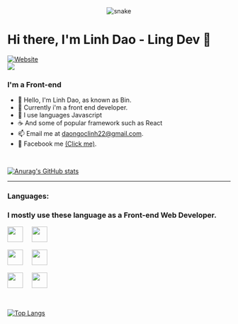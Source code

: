 <div align="center">


<div>
  <img src="https://res.cloudinary.com/assignment22/image/upload/v1656862542/front-end-developers-openings_680x428_f5hyez.gif" alt="snake"></center>
</div>
</div>

# Hi there, I'm Linh Dao - Ling Dev 👋 

[![Website](https://img.shields.io/website?label=Facebook&style=for-the-badge&url=https%3A%2F%2Ffacebook.com/ling352)](https://www.facebook.com/ling352)<br>
![](https://komarev.com/ghpvc/?username=linhngocdao&label=PROFILE+VIEWS)

### I'm a Front-end 

- 👋 Hello, I'm Linh Dao, as known as Bin.
- 👀 Currently i'm a front end developer.
- 🌱 I use languages Javascript 
- ☕ And some of popular framework such as React
- 📫 Email me at [daongoclinh22@gmail.com](mailto:daongoclinh22@gmail.com).
- 💬 Facebook me [(Click me)](https://www.facebook.com/daongoclinh30052002).

<br />

[![Anurag's GitHub stats](https://github-readme-stats.vercel.app/api?username=linhngocdao&count_private=true&show_icons=true&theme=dark)](https://github.com/anuraghazra/github-readme-stats)
<br>

---
### Languages:

### I mostly use these language as a Front-end Web Developer.

<!-- <img src="https://cdn.jsdelivr.net/gh/devicons/devicon/icons/vscode/vscode-original.svg" width="35px">&nbsp;&nbsp;&nbsp;&nbsp; -->
<img src="https://cdn.jsdelivr.net/gh/devicons/devicon/icons/html5/html5-original.svg" width="35px">&nbsp;&nbsp;&nbsp;&nbsp;
<img src="https://cdn.jsdelivr.net/gh/devicons/devicon/icons/css3/css3-original.svg" width="35px">&nbsp;&nbsp;&nbsp;&nbsp;
<!-- <img src="https://cdn.jsdelivr.net/gh/devicons/devicon/icons/sass/sass-original.svg" width="35px">&nbsp;&nbsp;&nbsp;&nbsp; -->
<img src="https://cdn.jsdelivr.net/gh/devicons/devicon/icons/javascript/javascript-original.svg" width="35px">&nbsp;&nbsp;&nbsp;&nbsp;
<img src="https://cdn.jsdelivr.net/gh/devicons/devicon/icons/react/react-original.svg" width="35px">&nbsp;&nbsp;&nbsp;&nbsp;
<!-- <img src="https://cdn.jsdelivr.net/gh/devicons/devicon/icons/typescript/typescript-original.svg" width="35px">&nbsp;&nbsp;&nbsp;&nbsp; -->
<!-- <img src="https://cdn.jsdelivr.net/gh/devicons/devicon/icons/angularjs/angularjs-original.svg" width="35px">&nbsp;&nbsp;&nbsp;&nbsp; -->
<!-- <img src="https://cdn.jsdelivr.net/gh/devicons/devicon/icons/nextjs/nextjs-original.svg" width="35px">&nbsp;&nbsp;&nbsp;&nbsp;&nbsp; -->
<img src="https://cdn.jsdelivr.net/gh/devicons/devicon/icons/nodejs/nodejs-original.svg" width="35px">&nbsp;&nbsp;&nbsp;&nbsp;
<img src="https://cdn.jsdelivr.net/gh/devicons/devicon/icons/mongodb/mongodb-original.svg" width="35px">&nbsp;&nbsp;&nbsp;&nbsp;
<!-- ### Something -->
<!-- <img src="https://cdn.jsdelivr.net/gh/devicons/devicon/icons/bootstrap/bootstrap-plain.svg" width="35px">&nbsp;&nbsp;&nbsp;&nbsp; -->
<!-- <img src="https://cdn.jsdelivr.net/gh/devicons/devicon/icons/tailwindcss/tailwindcss-plain.svg" width="35px">&nbsp;&nbsp;&nbsp;&nbsp; -->
<!-- <img src="https://cdn.jsdelivr.net/gh/devicons/devicon/icons/github/github-original.svg" width="35px">&nbsp;&nbsp;&nbsp;&nbsp; -->
<!-- <img src="https://cdn.jsdelivr.net/gh/devicons/devicon/icons/yarn/yarn-original.svg" width="35px">&nbsp;&nbsp;&nbsp;&nbsp; -->
<!-- <img src="https://cdn.jsdelivr.net/gh/devicons/devicon/icons/npm/npm-original-wordmark.svg" width="35px">&nbsp;&nbsp;&nbsp;&nbsp; -->
<!-- <img src="https://cdn.jsdelivr.net/gh/devicons/devicon/icons/photoshop/photoshop-plain.svg" width="35px">&nbsp;&nbsp;&nbsp;&nbsp; -->
<!-- <img src="https://cdn.jsdelivr.net/gh/devicons/devicon/icons/illustrator/illustrator-plain.svg" width="35px">&nbsp;&nbsp;&nbsp;&nbsp; -->
<!-- <img src="https://cdn.jsdelivr.net/gh/devicons/devicon/icons/figma/figma-original.svg" width="35px">&nbsp;&nbsp;&nbsp;&nbsp;&nbsp; -->

<br />
<a>

[![Top Langs](https://github-readme-stats.vercel.app/api/top-langs/?username=linhngocdao&layout=compact)](https://github.com/linhngocdao)
</a>

<br>
